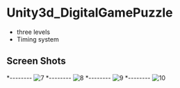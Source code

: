 # Unity3d_DigitalGamePuzzle

* three levels
* Timing system

## Screen Shots

*--------
![7](https://user-images.githubusercontent.com/42737061/46080554-d07ad480-c1cc-11e8-93cd-585a4d3e7a00.PNG) 
*--------
![8](https://user-images.githubusercontent.com/42737061/46080555-d07ad480-c1cc-11e8-8e69-90b640e825b4.PNG)
*--------
![9](https://user-images.githubusercontent.com/42737061/46080553-d07ad480-c1cc-11e8-8e02-e02e32fa0ce9.PNG) 
*--------
![10](https://user-images.githubusercontent.com/42737061/46080561-d53f8880-c1cc-11e8-8d26-28a101c2cf7c.PNG)

